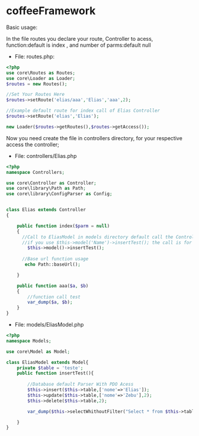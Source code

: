 # coffeeFramework
Basic usage:

In the file routes you declare your route, Controller to acess, function:default is index , and number of parms:default null  


* File: routes.php:


```php
<?php
use core\Routes as Routes;
use core\Loader as Loader;
$routes = new Routes();

//Set Your Routes Here
$routes->setRoute('elias/aaa','Elias','aaa',2);

//Example default route for index call of Elias Controller
$routes->setRoute('elias','Elias');

new Loader($routes->getRoutes(),$routes->getAccess());


```
Now you need create the file in controllers directory, for your respective access the controller;

* File: controllers/Elias.php

```php
<?php
namespace Controllers;

use core\Controller as Controller;
use core\library\Path as Path;
use core\library\ConfigParser as Config;


class Elias extends Controller
{

    public function index($parm = null)
    {
      //Call to EliasModel in models directory default call the ControllerName+Model.
      //if you use $this->model('Name')->insertTest(); the call is for NameModel
        $this->model()->insertTest();
      
      //Base url function usage
       echo Path::baseUrl();

    }

    public function aaa($a, $b)
    {
        //function call test
        var_dump($a, $b);
    }
}


```


* File: models/EliasModel.php
```php
<?php
namespace Models;

use core\Model as Model;

class EliasModel extends Model{
    private $table = 'teste';
    public function insertTest(){
        
        //Database default Parser With PDO Acess
        $this->insert($this->table,['nome'=>'Elias']);
        $this->update($this->table,['nome'=>'Zebu'],2);
        $this->delete($this->table,2);

        var_dump($this->selectWhithoutFilter("Select * from $this->table"));

    }
}
```
